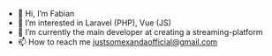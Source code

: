 - 👋 Hi, I’m Fabian
- 👀 I’m interested in Laravel (PHP), Vue (JS)
- 🌱 I’m currently the main developer at creating a streaming-platform
- 📫 How to reach me justsomexandaofficial@gmail.com
